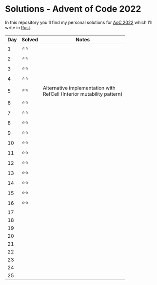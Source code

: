 # Solutions - Advent of Code 2022

In this repository you'll find my personal solutions for [AoC 2022](https://adventofcode.com/2022) which I'll write in [Rust](https://www.rust-lang.org/).

| Day | Solved | Notes                                                                      |
| --- | ------ | -------------------------------------------------------------------------- |
| 1   | ⭐⭐   |                                                                            |
| 2   | ⭐⭐   |                                                                            |
| 3   | ⭐⭐   |                                                                            |
| 4   | ⭐⭐   |                                                                            |
| 5   | ⭐⭐   | Alternative implementation with <br> RefCell (Interior mutability pattern) |
| 6   | ⭐⭐   |                                                                            |
| 7   | ⭐⭐   |                                                                            |
| 8   | ⭐⭐   |                                                                            |
| 9   | ⭐⭐   |                                                                            |
| 10  | ⭐⭐   |                                                                            |
| 11  | ⭐⭐   |                                                                            |
| 12  | ⭐⭐   |                                                                            |
| 13  | ⭐⭐   |                                                                            |
| 14  | ⭐⭐   |                                                                            |
| 15  | ⭐⭐   |                                                                            |
| 16  | ⭐⭐   |                                                                            |
| 17  |        |                                                                            |
| 18  |        |                                                                            |
| 19  |        |                                                                            |
| 20  |        |                                                                            |
| 21  |        |                                                                            |
| 22  |        |                                                                            |
| 23  |        |                                                                            |
| 24  |        |                                                                            |
| 25  |        |                                                                            |
